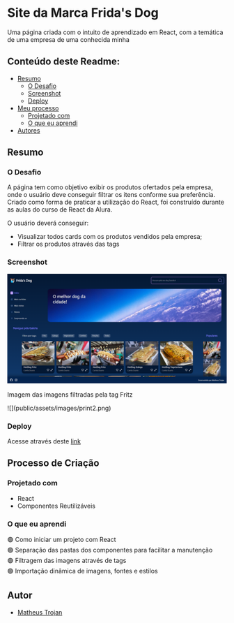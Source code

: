 # Site da Marca Frida's Dog

<p>Uma página criada com o intuito de aprendizado em React, com a temática de uma empresa de uma conhecida minha</p>

## Conteúdo deste Readme:

- [Resumo](#resumo)
  - [O Desafio](#o-desafio)
  - [Screenshot](#screenshot)
  - [Deploy](#deploy)
- [Meu processo](#meu-processo)
  - [Projetado com](#projetado-com)
  - [O que eu aprendi](#o-que-eu-aprendi)
- [Autores](#autores)

## Resumo

### O Desafio

A página tem como objetivo exibir os produtos ofertados pela empresa, onde o usuário deve conseguir filtrar os itens conforme sua preferência. Criado como forma de praticar a utilização do React, foi construído durante as aulas do curso de React da Alura. 

O usuário deverá conseguir:

- Visualizar todos cards com os produtos vendidos pela empresa;
- Filtrar os produtos através das tags

### Screenshot

![](public/assets/images/print1.png)

<p>Imagem das imagens filtradas pela tag Fritz</p>
![](public/assets/images/print2.png)

### Deploy

Acesse através deste [link](https://fridas-dog.vercel.app/)

## Processo de Criação

### Projetado com

- React
- Componentes Reutilizáveis

### O que eu aprendi

🟢 Como iniciar um projeto com React<br>
🟢 Separação das pastas dos componentes para facilitar a manutenção<br>
🟢 Filtragem das imagens através de tags<br>
🟢 Importação dinâmica de imagens, fontes e estilos<br>

## Autor

- [Matheus Trojan](https://www.linkedin.com/in/matheus-trojan/)
